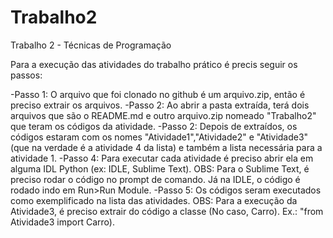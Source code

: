 # Trabalho2
Trabalho 2 - Técnicas de Programação

Para a execução das atividades do trabalho prático é precis seguir os passos:

-Passo 1: O arquivo que foi clonado no github é um arquivo.zip, então é preciso extrair os arquivos.
-Passo 2: Ao abrir a pasta extraída, terá dois arquivos que são o README.md e outro arquivo.zip nomeado "Trabalho2" que teram os códigos da atividade.
-Passo 2: Depois de extraídos, os códigos estaram com os nomes "Atividade1","Atividade2" e "Atividade3" (que na verdade é a atividade 4 da lista) e também a lista necessária para a atividade 1.
-Passo 4: Para executar cada atividade é preciso abrir ela em alguma IDL Python (ex: IDLE, Sublime Text).
OBS: Para o Sublime Text, é preciso rodar o código no prompt de comando. Já na IDLE, o código é rodado indo em Run>Run Module.
-Passo 5: Os códigos seram executados como exemplificado na lista das atividades.
OBS: Para a execução da Atividade3, é preciso extrair do código a classe (No caso, Carro). Ex.: "from Atividade3 import Carro).
